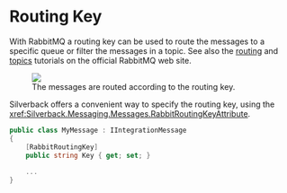 # Routing Key

With RabbitMQ a routing key can be used to route the messages to a specific queue or filter the messages in a topic. See also the [routing](https://www.rabbitmq.com/tutorials/tutorial-four-dotnet.html) and [topics](https://www.rabbitmq.com/tutorials/tutorial-five-dotnet.html) tutorials on the official RabbitMQ web site. 

<figure>
	<a href="~/images/diagrams/rabbit-routing.png"><img src="~/images/diagrams/rabbit-routing.png"></a>
    <figcaption>The messages are routed according to the routing key.</figcaption>
</figure>

Silverback offers a convenient way to specify the routing key, using the <xref:Silverback.Messaging.Messages.RabbitRoutingKeyAttribute>.

```csharp
public class MyMessage : IIntegrationMessage
{
    [RabbitRoutingKey]
    public string Key { get; set; }
    
    ...
}
```
